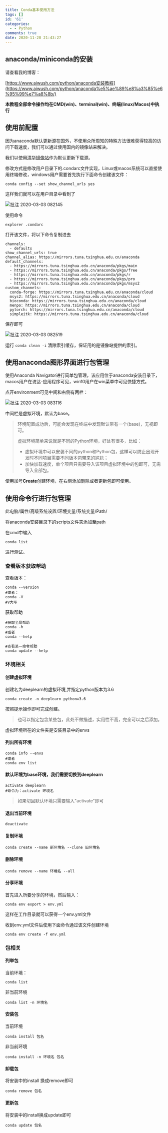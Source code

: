 ```yaml
---
title: Conda基本使用方法
tags: []
id: '61'
categories:
  - - Python
comments: true
date: 2020-11-28 21:43:27
---
```


## anaconda/miniconda的安装

请查看我的博客：

[https://www.aiwush.com/python/anaconda安装教程](https://www.aiwush.com/python/anaconda%e5%ae%89%e8%a3%85%e6%95%99%e7%a8%8b/)

**本教程全部命令操作均在CMD(win)、terminal(win)、终端(linux/Macos)中执行**

## 使用前配置

因为anaconda默认更新源在国外，不使用众所周知的特殊方法很难获得较高的访问下载速度，我们可以通过使用国内的镜像站来解决。

我们以使用[清华镜像站](https://mirror.tuna.tsinghua.edu.cn/help/anaconda/)作为默认更新下载源。

修改方式是修改用户目录下的.condarc文件实现，Linux或macos系统可以直接使用终端修改，windows用户需要首先执行下面命令创建该文件：

```
conda config --set show_channel_urls yes
```

这样我们就可以在用户目录中看到了

![批注 2020-03-03 082145](https://image.aiwush.com/16311032790082.png)

使用命令

```
explorer .condarc
```

打开该文件，将以下命令复制进去

```
channels:
  - defaults
show_channel_urls: true
channel_alias: https://mirrors.tuna.tsinghua.edu.cn/anaconda
default_channels:
  - https://mirrors.tuna.tsinghua.edu.cn/anaconda/pkgs/main
  - https://mirrors.tuna.tsinghua.edu.cn/anaconda/pkgs/free
  - https://mirrors.tuna.tsinghua.edu.cn/anaconda/pkgs/r
  - https://mirrors.tuna.tsinghua.edu.cn/anaconda/pkgs/pro
  - https://mirrors.tuna.tsinghua.edu.cn/anaconda/pkgs/msys2
custom_channels:
  conda-forge: https://mirrors.tuna.tsinghua.edu.cn/anaconda/cloud
  msys2: https://mirrors.tuna.tsinghua.edu.cn/anaconda/cloud
  bioconda: https://mirrors.tuna.tsinghua.edu.cn/anaconda/cloud
  menpo: https://mirrors.tuna.tsinghua.edu.cn/anaconda/cloud
  pytorch: https://mirrors.tuna.tsinghua.edu.cn/anaconda/cloud
  simpleitk: https://mirrors.tuna.tsinghua.edu.cn/anaconda/cloud
```

保存即可

![批注 2020-03-03 082519](https://image.aiwush.com/16311032790094.png)

运行 `conda clean -i` 清除索引缓存，保证用的是镜像站提供的索引。

## 使用anaconda图形界面进行包管理

使用Anaconda Navigator进行简单包管理，该应用位于anaconda安装目录下，macos用户在访达-应用程序可见，win10用户在win菜单中可见快捷方式。

点开environment可见中间和右侧有两栏：

![批注 2020-03-03 083116](https://image.aiwush.com/16311032790102.png)

中间栏是虚拟环境，默认为base。

> 环境配置成功后，可能会发现在终端中发现默认带有一个(base)，无视即可。
> 
> 虚拟环境简单来说就是不同的Python环境，好处有很多，比如：
> 
> *   虚拟环境中可以安装不同的python和Python包，这样可以防止出现开发时不同项目需要不同版本包带来的尴尬；
> *   加快加载速度，单个项目只需要导入该项目虚拟环境中的包即可，无需导入全部包。

使用加号**Create**创建环境，在右侧添加删除或者更新包即可使用。

## 使用命令行进行包管理

此电脑/属性/高级系统设置/环境变量/系统变量/Path/

将anaconda安装目录下的scripts文件夹添加至path

在cmd中输入

```
conda list
```

进行测试。

### 查看版本获取帮助

查看版本：

```
conda --version
#或者：
conda -V
#V大写
```

获取帮助

```
#获取全局帮助
conda -h
#或者
conda --help
```

```
#查看某一命令帮助
conda update --help
```

### 环境相关

#### 创建虚拟环境

创建名为deeplearn的虚拟环境,并指定python版本为3.6

```
conda create -n deeplearn python=3.6
```

按照提示操作即可完成创建。

> 也可以指定包含某些包，此处不做描述，实用性不高，完全可以之后添加。

虚拟环境所在的文件夹是安装目录中的envs

#### 列出所有环境

```
conda info --envs
#或者
conda env list
```

#### 默认环境为base环境，我们需要切换到deeplearn

```
activate deeplearn
#命令为：activate 环境名
```

> 如果切回默认环境只需要输入"activate"即可

#### 退出当前环境

```
deactivate
```

#### 复制环境

```
conda create --name 新环境名 --clone 旧环境名
```

#### 删除环境

```
conda remove --name 环境名 --all
```

#### 分享环境

首先进入所要分享的环境，然后输入：

```
conda env export > env.yml
```

这样在工作目录就可以获得一个env.yml文件

收到env.yml文件后使用下面命令通过该文件创建环境

```
conda env create -f env.yml
```

### 包相关

#### 列举包

当前环境：

```
conda list
```

非当前环境

```
conda list -n 环境名
```

#### 安装包

当前环境

```
conda install 包名
```

非当前环境

```
conda install -n 环境名 包名 
```

#### 卸载包

将安装中的install 换成remove即可

```
conda remove 包名
```

#### 更新包

将安装中的install换成update即可

```
conda update 包名
```